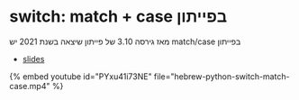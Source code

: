 # switch: match + case  בפייתון


מאז גירסה 3.10 של פייתון שיצאה בשנת 2021 יש match/case בפייתון
* [slides](https://code-maven.com/slides/python-programming/case-switch)

{% embed youtube id="PYxu41i73NE" file="hebrew-python-switch-match-case.mp4" %}

